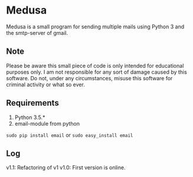 # Medusa
Medusa is a small program for sending multiple mails using Python 3 and the smtp-server of gmail.

## Note
Please be aware this small piece of code is only intended for educational purposes only. I am not responsible for any sort of damage caused by this software.
Do not, under any circumstances, misuse this software for criminal activity or what so ever.

## Requirements
1) Python 3.5.*
2) email-module from python

`sudo pip install email`
or
`sudo easy_install email`

## Log
v1.1: Refactoring of v1
v1.0: First version is online.
